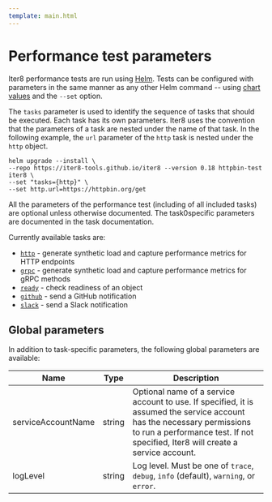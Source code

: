 ```yaml
---
template: main.html
---
```


# Performance test parameters

Iter8 performance tests are run using [Helm](https://helm.sh). Tests can be configured with parameters in the same manner as any other Helm command -- using [chart values](https://helm.sh/docs/chart_template_guide/values_files/#helm) and the `--set` option.

The `tasks` parameter is used to identify the sequence of tasks that should be executed. Each task has its own parameters. Iter8 uses the convention that the parameters of a task are nested under the name of that task. In the following example, the `url` parameter of the `http` task is nested under the `http` object.

```shell
helm upgrade --install \
--repo https://iter8-tools.github.io/iter8 --version 0.18 httpbin-test iter8 \
--set "tasks={http}" \
--set http.url=https://httpbin.org/get
```

All the parameters of the performance test (including of all included tasks) are optional unless otherwise documented. The task0specific parameters are documented in the task documentation.

Currently available tasks are:

- [`http`](tasks/http.md) - generate synthetic load and capture performance metrics for HTTP endpoints
- [`grpc`](tasks/grpc.md) - generate synthetic load and capture performance metrics for gRPC methods
- [`ready`](tasks/ready.md) - check readiness of an object
- [`github`](tasks/github.md) - send a GitHub notification
- [`slack`](tasks/slack.md) - send a Slack notification

## Global parameters

In addition to task-specific parameters, the following global parameters are available:

| Name | Type | Description |
| ---- | ---- | ----------- |
| serviceAccountName  | string | Optional name of a service account to use. If specified, it is assumed the service account has the necessary permissions to run a performance test. If not specified, Iter8 will create a service account. |
| logLevel | string | Log level. Must be one of `trace`, `debug`, `info` (default), `warning`, or `error`. |
